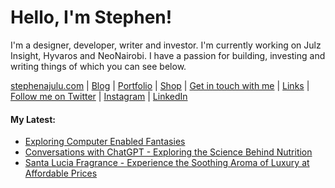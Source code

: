   <!-- Hello there! Feel free to make this your own but kindly don't use my data. Attributions are welcomed & appreciated --> 

# Hello, I'm Stephen!

I'm a designer, developer, writer and investor. I'm currently working on Julz Insight, Hyvaros and NeoNairobi. I have a passion for building, investing and writing things of which you can see below.

[stephenajulu.com](https://stephenajulu.com) | [Blog](https://stephenajulu.com/blog) | [Portfolio](https://stephenajulu.com/portfolio) | [Shop](https://stephenajulu.com/store) | [Get in touch with me](https://stephenajulu.com/contact) | [Links](https://stephenajulu.com/links) | [Follow me on Twitter](https://twitter.com/stephenajulu) | [Instagram](https://instagram.com/stephenajulu) | [LinkedIn](https://linkedin.com/in/stephenajulu)

#### My Latest:

<!-- BLOG-POST-LIST:START -->
- [Exploring Computer Enabled Fantasies](https://stephenajulu.com/blog/exploring-computer-enabled-fantasies/)
- [Conversations with ChatGPT - Exploring the Science Behind Nutrition](https://stephenajulu.com/blog/conversations-with-chatgpt-exploring-the-science-behind-nutrition/)
- [Santa Lucia Fragrance - Experience the Soothing Aroma of Luxury at Affordable Prices](https://stephenajulu.com/blog/santa-lucia-fragrance-experience-the-soothing-aroma-of-luxury-at-affordable-prices/)
<!-- BLOG-POST-LIST:END -->

